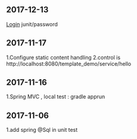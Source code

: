 ## 2017-12-13
[Login](http://localhost:8080/template_demo/login)
junit/password
## 2017-11-17
1.Configure static content handling
2.control is http://localhost:8080/template_demo/service/hello
## 2017-11-16
1.Spring MVC , local test : gradle apprun
## 2017-11-06
1.add spring @Sql in unit test